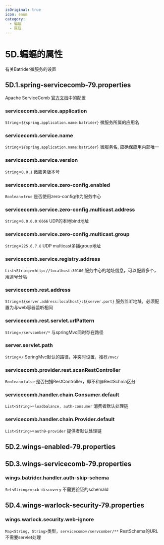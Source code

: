 ```yaml
---
isOriginal: true
icon: enum
category:
  - 蝙蝠
  - 属性
---
```


# 5D.蝙蝠的属性

有关Batrider微服务的设置

## 5D.1.spring-servicecomb-79.properties

Apache ServiceComb [官方文档](https://servicecomb.apache.org/references/java-chassis/zh_CN/)中的配置

### servicecomb.service.application

`String`=`${spring.application.name:batrider}` 微服务所属的应用名

### servicecomb.service.name

`String`=`${spring.application.name:batrider}` 微服务名, 应确保应用内部唯一

### servicecomb.service.version

`String`=`0.0.1` 微服务版本号

### servicecomb.service.zero-config.enabled

`Boolean`=`true` 是否使用zero-config作为服务中心

### servicecomb.service.zero-config.multicast.address

`String`=`0.0.0.0:6666` UDP的本地bind地址

### servicecomb.service.zero-config.multicast.group

`String`=`225.6.7.8` UDP multicast多播group地址

### servicecomb.service.registry.address

`List<String>`=`http://localhost:30100` 服务中心的地址信息，可以配置多个，用逗号分隔

### servicecomb.rest.address

`String`=`${server.address:localhost}:${server.port}` 服务监听地址，必须配置为与web容器监听相同

### servicecomb.rest.servlet.urlPattern

`String`=`/servcomber/*` 与springMvc同时存在路径

### server.servlet.path

`String`=`/` SpringMvc默认的路径，冲突时设置，推荐`/mvc/`

### servicecomb.provider.rest.scanRestController

`Boolean`=`false` 是否扫描RestController，即不和@RestSchma区分

### servicecomb.handler.chain.Consumer.default

`List<String>`=`loadbalance, auth-consumer` 消费者默认处理链

### servicecomb.handler.chain.Provider.default

`List<String>`=`auth9-provider` 提供者默认处理链

## 5D.2.wings-enabled-79.properties

## 5D.3.wings-servicecomb-79.properties

### wings.batrider.handler.auth-skip-schema

`Set<String>`=`scb-discovery` 不需要验证的schemaId

## 5D.4.wings-warlock-security-79.properties

### wings.warlock.security.web-ignore

`Map<String, String>`类型，`servicecomb`=`/servcomber/**` RestSchema的URL不需要servlet处理

